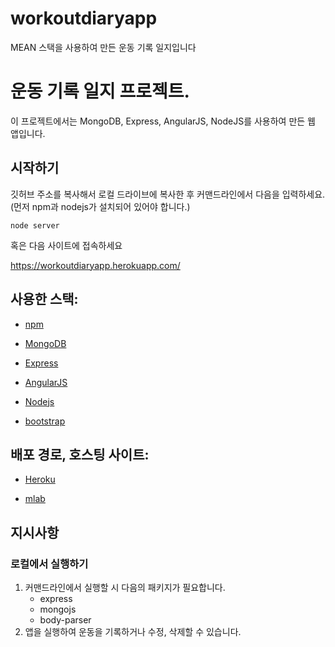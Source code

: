 # workoutdiaryapp
MEAN 스택을 사용하여 만든 운동 기록 일지입니다

# 운동 기록 일지 프로젝트. 
이 프로젝트에서는 MongoDB, Express, AngularJS, NodeJS를 사용하여 만든 웹 앱입니다.

## 시작하기
깃허브 주소를 복사해서 로컬 드라이브에 복사한 후 커맨드라인에서 다음을 입력하세요.(먼저 npm과 nodejs가 설치되어 있어야 합니다.)

`node server`

혹은 다음 사이트에 접속하세요

https://workoutdiaryapp.herokuapp.com/


## 사용한 스택:
* [npm]
* [MongoDB]
* [Express]
* [AngularJS]
* [Nodejs]
* [bootstrap]

	[npm]: <https://www.npmjs.com/>
   [MongoDB]: <https://www.mongodb.com/>
   [Express]: <https://www.npmjs.com/package/express>
   [AngularJS]: <https://angularjs.org/>
   [Nodejs]: <https://nodejs.org/ko/>
   [bootstrap]: <http://getbootstrap.com/>

## 배포 경로, 호스팅 사이트:
* [Heroku]
* [mlab]

	[Heroku]: <https://dashboard.heroku.com/apps>
	[mlab]: <https://mlab.com/home>


## 지시사항

### 로컬에서 실행하기
1. 커맨드라인에서 실행할 시 다음의 패키지가 필요합니다.
	- express
	- mongojs
	- body-parser
2. 앱을 실행하여 운동을 기록하거나 수정, 삭제할 수 있습니다.
